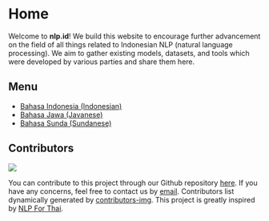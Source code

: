 # Home

Welcome to **nlp.id**! We build this website to encourage further advancement on the field of all things related to Indonesian NLP (natural language processing). We aim to gather existing models, datasets, and tools which were developed by various parties and share them here.

## Menu

- [Bahasa Indonesia (Indonesian)](indonesian/index.md)
- [Bahasa Jawa (Javanese)](#)
- [Bahasa Sunda (Sundanese)](#)

## Contributors

<a href="https://github.com/nlp-id/nlp-id.github.io/graphs/contributors">
  <img src="https://contrib.rocks/image?repo=nlp-id/nlp-id.github.io" />
</a>

You can contribute to this project through our Github repository [here](https://github.com/nlp-id/nlp-id.github.io/). If you have any concerns, feel free to contact us by [email](mailto:wilsonwong961@gmail.com). Contributors list dynamically generated by [contributors-img](https://contrib.rocks). This project is greatly inspired by [NLP For Thai](https://nlpforthai.com/).
